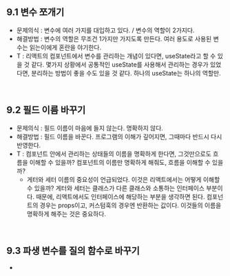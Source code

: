 ## 9.1 변수 쪼개기

- 문제의식 : 변수에 여러 가지를 대입하고 있다. / 변수의 역할이 2가지다.
- 해결방법 : 변수의 역할은 무조건 1가지만 가지도록 만든다. 여러 용도로 사용된 변수는 읽는이에게 혼란을 야기한다.
- T : 리액트의 컴포넌트에서 변수를 관리하는 개념이 있다면, useState라고 할 수 있을 것 같다. 몇가지 상황에서 공통적인 useState를 사용해서 관리하는 경우가 있었다면, 분리하는 방법이 좋을 수도 있을 것 같다. 하나의 useState는 하나의 역할만.

<br>

## 9.2 필드 이름 바꾸기

- 문제의식 : 필드 이름이 마음에 들지 않는다. 명확하지 않다.
- 해결방법 : 필드 이름을 바꾼다. 프로그램의 이해가 깊어지면, 그때마다 반드시 다시 반영한다.
- T : 컴포넌트 안에서 관리하는 상태들의 이름을 명확하게 한다면, 그것만으로도 흐름을 이해할 수 있을까? 컴포넌트의 이름만 명확하게 해줘도, 흐름을 이해할 수 있을까?
  - 게터와 세터 이름의 중요성이 언급되었다. 이것은 리액트에서는 어떻게 이해할 수 있을까? 게터와 세터는 클래스가 다른 클래스와 소통하는 인터페이스 부분이다. 때문에, 리액트에서도 인터페이스에 해당하는 부분을 생각하면 된다. 컴포넌트의 경우는 props이고, 커스텀훅의 경우엔 반환하는 값이다. 이것들의 이름을 명확하게 해주는 것은 중요하다.

<br>

## 9.3 파생 변수를 질의 함수로 바꾸기

-
